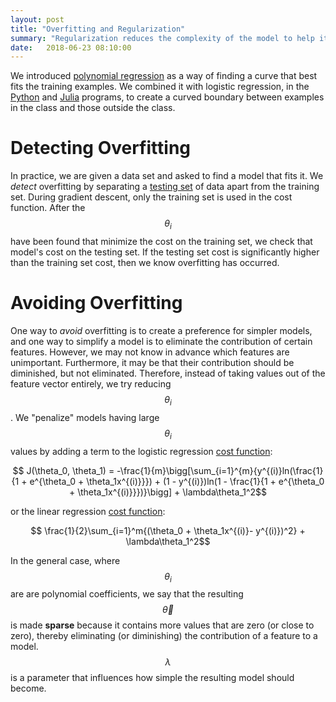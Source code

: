 ```yaml
---
layout: post
title: "Overfitting and Regularization"
summary: "Regularization reduces the complexity of the model to help it generalize."
date:   2018-06-23 08:10:00
---
```


We introduced [polynomial
regression](/2018/06/06/even-less-linear-regression#polynomial-regression) as a
way of finding a curve that best fits the training examples. We combined it
with logistic regression, in the [Python](/2018/06/14/logistic-regression-python) and [Julia](/2018/06/22/logistic-regression-julia) programs, to create a curved
boundary between examples in the class and those outside the class.

# Detecting Overfitting

In practice, we are given a data set and asked to find a model that fits it. We
_detect_ overfitting by separating a [testing
set](/2018/06/06/even-less-linear-regression#testing-set) of data apart from
the training set. During gradient descent, only the training set is used in the
cost function. After the $$\theta_i$$ have been found that minimize the cost on
the training set, we check that model's cost on the testing set. If the testing
set cost is significantly higher than the training set cost, then we know
overfitting has occurred.

# Avoiding Overfitting

One way to _avoid_ overfitting is to create a preference for simpler models,
and one way to simplify a model is to eliminate the contribution of certain
features. However, we may not know in advance which features are unimportant.
Furthermore, it may be that their contribution should be diminished, but not
eliminated. Therefore, instead of taking values out of the feature vector
entirely, we try reducing $$\theta_i$$. We "penalize" models having large
$$\theta_i$$ values by adding a term to the logistic regression [cost function](/2018/06/09/logistic-regression-cost-function):

$$ J(\theta_0, \theta_1) = -\frac{1}{m}\bigg[\sum_{i=1}^{m}{y^{(i)}ln(\frac{1}{1 + e^{\theta_0 + \theta_1x^{(i)}}}) + (1 - y^{(i)})ln(1 - \frac{1}{1 + e^{\theta_0 + \theta_1x^{(i)}}})}\bigg] + \lambda\theta_1^2$$

or the linear regression [cost function](/2018/06/01/linear-regression):

$$ \frac{1}{2}\sum_{i=1}^m{(\theta_0 + \theta_1x^{(i)}- y^{(i)})^2} + \lambda\theta_1^2$$

In the general case, where $$\theta_i$$ are are polynomial coefficients, we say
that the resulting $$\vec{\theta}$$ is made <span id="sparse">**sparse**</span> because it contains more
values that are zero (or close to zero), thereby eliminating (or diminishing)
the contribution of a feature to a model. $$\lambda$$ is a parameter that
influences how simple the resulting model should become.
